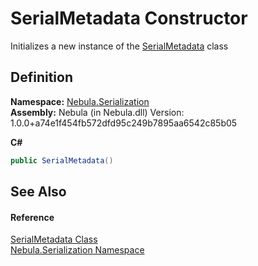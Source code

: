 # SerialMetadata Constructor


Initializes a new instance of the <a href="T_Nebula_Serialization_SerialMetadata">SerialMetadata</a> class



## Definition
**Namespace:** <a href="N_Nebula_Serialization">Nebula.Serialization</a>  
**Assembly:** Nebula (in Nebula.dll) Version: 1.0.0+a74e1f454fb572dfd95c249b7895aa6542c85b05

**C#**
``` C#
public SerialMetadata()
```



## See Also


#### Reference
<a href="T_Nebula_Serialization_SerialMetadata">SerialMetadata Class</a>  
<a href="N_Nebula_Serialization">Nebula.Serialization Namespace</a>  
